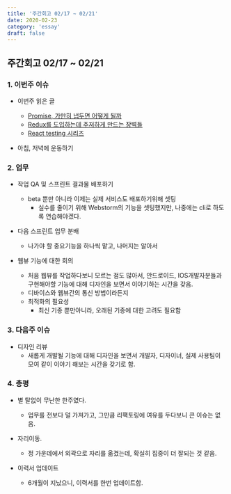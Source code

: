 ```yaml
---
title: '주간회고 02/17 ~ 02/21'
date: 2020-02-23
category: 'essay'
draft: false
---
```


## 주간회고 02/17 ~ 02/21

### 1. 이번주 이슈

- 이번주 읽은 글

  - [Promise, 가만히 냅두면 어떻게 될까](https://imch.dev/posts/what-happens-if-do-nothing-with-promise)
  - [Redux를 도입하는데 주저하게 만드는 장벽들](https://www.youtube.com/watch?v=1VNb_wmDiv8&feature=youtu.be&loop=0&fbclid=IwAR2TbKR1J8F8q-EB1sMYMdr9uCKUwTpclHZ2Yc320RNxX8ocltvKX8EqSQ8)
  - [React testing 시리즈](https://jbee.io/react/testing-0-react-testin즈-intro/)

- 아침, 저녁에 운동하기

### 2. 업무

- 작업 QA 및 스프린트 결과물 배포하기

  - beta 뿐만 아니라 이제는 실제 서비스도 배포하기위해 셋팅
    - 실수를 줄이기 위해 Webstorm의 기능을 셋팅했지만, 나중에는 cli로 하도록 연습해야겠다.

- 다음 스프린트 업무 분배

  - 나가야 할 중요기능을 하나씩 맡고, 나머지는 알아서

- 웹뷰 기능에 대한 회의
  - 처음 웹뷰를 작업하다보니 모르는 점도 많아서, 안드로이드, IOS개발자분들과 구현해야할 기능에 대해 디자인을 보면서 이야기하는 시간을 갖음.
  - 디바이스와 웹뷰간의 통신 방법이라든지
  - 최적화의 필요성
    - 최신 기종 뿐만아니라, 오래된 기종에 대한 고려도 필요함

### 3. 다음주 이슈

- 디자인 리뷰
  - 새롭게 개발될 기능에 대해 디자인을 보면서 개발자, 디자이너, 실제 사용팀이 모여 같이 이야기 해보는 시간을 갖기로 함.

### 4. 총평

- 별 탈없이 무난한 한주였다.

  - 업무를 전보다 덜 가져가고, 그만큼 리팩토링에 여유를 두다보니 큰 이슈는 없음.

- 자리이동.

  - 정 가운데에서 외곽으로 자리를 옮겼는데, 확실히 집중이 더 잘되는 것 같음.

- 이력서 업데이트
  - 6개월이 지났으니, 이력서를 한번 업데이트함.
